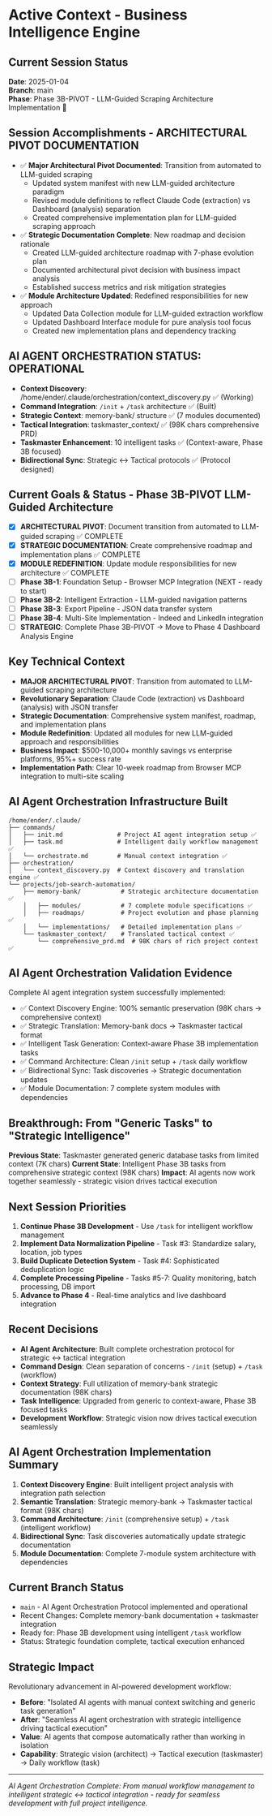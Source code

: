 # Active Context - Business Intelligence Engine

## Current Session Status
**Date**: 2025-01-04  
**Branch**: main  
**Phase**: Phase 3B-PIVOT - LLM-Guided Scraping Architecture Implementation 🚀

## Session Accomplishments - ARCHITECTURAL PIVOT DOCUMENTATION
- ✅ **Major Architectural Pivot Documented**: Transition from automated to LLM-guided scraping
  - Updated system manifest with new LLM-guided architecture paradigm
  - Revised module definitions to reflect Claude Code (extraction) vs Dashboard (analysis) separation
  - Created comprehensive implementation plan for LLM-guided scraping approach
- ✅ **Strategic Documentation Complete**: New roadmap and decision rationale
  - Created LLM-guided architecture roadmap with 7-phase evolution plan
  - Documented architectural pivot decision with business impact analysis
  - Established success metrics and risk mitigation strategies
- ✅ **Module Architecture Updated**: Redefined responsibilities for new approach
  - Updated Data Collection module for LLM-guided extraction workflow
  - Updated Dashboard Interface module for pure analysis tool focus
  - Created new implementation plans and dependency tracking

## AI AGENT ORCHESTRATION STATUS: OPERATIONAL
- **Context Discovery**: /home/ender/.claude/orchestration/context_discovery.py ✅ (Working)
- **Command Integration**: `/init` + `/task` architecture ✅ (Built)
- **Strategic Context**: memory-bank/ structure ✅ (7 modules documented)
- **Tactical Integration**: taskmaster_context/ ✅ (98K chars comprehensive PRD)
- **Taskmaster Enhancement**: 10 intelligent tasks ✅ (Context-aware, Phase 3B focused)
- **Bidirectional Sync**: Strategic ↔ Tactical protocols ✅ (Protocol designed)

## Current Goals & Status - Phase 3B-PIVOT LLM-Guided Architecture
- [x] **ARCHITECTURAL PIVOT**: Document transition from automated to LLM-guided scraping ✅ COMPLETE
- [x] **STRATEGIC DOCUMENTATION**: Create comprehensive roadmap and implementation plans ✅ COMPLETE
- [x] **MODULE REDEFINITION**: Update module responsibilities for new architecture ✅ COMPLETE
- [ ] **Phase 3B-1**: Foundation Setup - Browser MCP Integration (NEXT - ready to start)
- [ ] **Phase 3B-2**: Intelligent Extraction - LLM-guided navigation patterns
- [ ] **Phase 3B-3**: Export Pipeline - JSON data transfer system
- [ ] **Phase 3B-4**: Multi-Site Implementation - Indeed and LinkedIn integration
- [ ] **STRATEGIC**: Complete Phase 3B-PIVOT → Move to Phase 4 Dashboard Analysis Engine

## Key Technical Context
- **MAJOR ARCHITECTURAL PIVOT**: Transition from automated to LLM-guided scraping architecture
- **Revolutionary Separation**: Claude Code (extraction) vs Dashboard (analysis) with JSON transfer
- **Strategic Documentation**: Comprehensive system manifest, roadmap, and implementation plans
- **Module Redefinition**: Updated all modules for new LLM-guided approach and responsibilities
- **Business Impact**: $500-10,000+ monthly savings vs enterprise platforms, 95%+ success rate
- **Implementation Path**: Clear 10-week roadmap from Browser MCP integration to multi-site scaling

## AI Agent Orchestration Infrastructure Built
```
/home/ender/.claude/
├── commands/
│   ├── init.md               # Project AI agent integration setup ✅
│   ├── task.md               # Intelligent daily workflow management ✅
│   └── orchestrate.md        # Manual context integration ✅
├── orchestration/
│   └── context_discovery.py  # Context discovery and translation engine ✅
└── projects/job-search-automation/
    ├── memory-bank/           # Strategic architecture documentation ✅
    │   ├── modules/           # 7 complete module specifications ✅
    │   ├── roadmaps/          # Project evolution and phase planning ✅
    │   └── implementations/   # Detailed implementation plans ✅
    └── taskmaster_context/    # Translated tactical context ✅
        └── comprehensive_prd.md  # 98K chars of rich project context ✅
```

## AI Agent Orchestration Validation Evidence
Complete AI agent integration system successfully implemented:
- ✅ Context Discovery Engine: 100% semantic preservation (98K chars → comprehensive context)
- ✅ Strategic Translation: Memory-bank docs → Taskmaster tactical format
- ✅ Intelligent Task Generation: Context-aware Phase 3B implementation tasks
- ✅ Command Architecture: Clean `/init` setup + `/task` daily workflow
- ✅ Bidirectional Sync: Task discoveries → Strategic documentation updates
- ✅ Module Documentation: 7 complete system modules with dependencies

## Breakthrough: From "Generic Tasks" to "Strategic Intelligence"
**Previous State**: Taskmaster generated generic database tasks from limited context (7K chars)
**Current State**: Intelligent Phase 3B tasks from comprehensive strategic context (98K chars)
**Impact**: AI agents now work together seamlessly - strategic vision drives tactical execution

## Next Session Priorities
1. **Continue Phase 3B Development** - Use `/task` for intelligent workflow management
2. **Implement Data Normalization Pipeline** - Task #3: Standardize salary, location, job types
3. **Build Duplicate Detection System** - Task #4: Sophisticated deduplication logic
4. **Complete Processing Pipeline** - Tasks #5-7: Quality monitoring, batch processing, DB import
5. **Advance to Phase 4** - Real-time analytics and live dashboard integration

## Recent Decisions
- **AI Agent Architecture**: Built complete orchestration protocol for strategic ↔ tactical integration
- **Command Design**: Clean separation of concerns - `/init` (setup) + `/task` (workflow)
- **Context Strategy**: Full utilization of memory-bank strategic documentation (98K chars)
- **Task Intelligence**: Upgraded from generic to context-aware, Phase 3B focused tasks
- **Development Workflow**: Strategic vision now drives tactical execution seamlessly

## AI Agent Orchestration Implementation Summary
1. **Context Discovery Engine**: Built intelligent project analysis with integration path selection
2. **Semantic Translation**: Strategic memory-bank → Taskmaster tactical format (98K chars)
3. **Command Architecture**: `/init` (comprehensive setup) + `/task` (intelligent workflow)
4. **Bidirectional Sync**: Task discoveries automatically update strategic documentation
5. **Module Documentation**: Complete 7-module system architecture with dependencies

## Current Branch Status
- `main` - AI Agent Orchestration Protocol implemented and operational
- Recent Changes: Complete memory-bank documentation + taskmaster integration
- Ready for: Phase 3B development using intelligent `/task` workflow
- Status: Strategic foundation complete, tactical execution enhanced

## Strategic Impact
Revolutionary advancement in AI-powered development workflow:
- **Before**: "Isolated AI agents with manual context switching and generic task generation"
- **After**: "Seamless AI agent orchestration with strategic intelligence driving tactical execution"
- **Value**: AI agents that compose automatically rather than working in isolation
- **Capability**: Strategic vision (architect) → Tactical execution (taskmaster) → Daily workflow (task)

---

*AI Agent Orchestration Complete: From manual workflow management to intelligent strategic ↔ tactical integration - ready for seamless development with full project intelligence.*